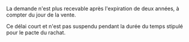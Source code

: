 La demande n'est plus recevable après l'expiration de deux années, à compter du jour de la vente.

Ce délai court et n'est pas suspendu pendant la durée du temps stipulé pour le pacte du rachat.
